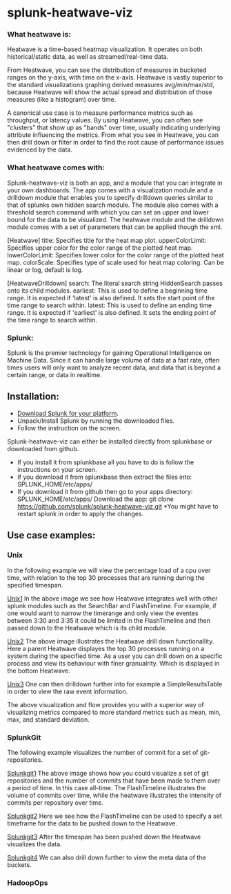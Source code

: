splunk-heatwave-viz
===================

### What heatwave is:
Heatwave is a time-based heatmap visualization. It operates on both historical/static data, 
as well as streamed/real-time data.

From Heatwave, you can see the distribution of measures in bucketed ranges on the y-axis, 
with time on the x-axis. Heatwave is vastly superior to the standard visualizations graphing 
derived measures avg/min/max/std, because Heatwave will show the actual spread and distribution 
of those measures (like a histogram) over time.

A canonical use case is to measure performance metrics such as throughput, or latency values. 
By using Heatwave, you can often see "clusters" that show up as "bands" over time, usually 
indicating underlying attribute influencing the metrics. From what you see in Heatwave, you can 
then drill down or filter in order to find the root cause of performance issues evidenced by 
the data.

### What heatwave comes with:
Splunk-heatwave-viz is both an app, and a module that you can integrate in your own dashboards. 
The app comes with a visualization module and a drilldown module that enables you to specify 
drilldown queries similar to that of splunks own hidden search module. The module also comes 
with a threshold search command with which you can set an upper and lower bound for the data 
to be visualized. The heatwave module and the drilldown module comes with a set of parameters
that can be applied though the xml.

[Heatwave]
 title: Specifies title for the heat map plot. 
 upperColorLimit: Specifies upper color for the color range of the plotted heat map.
 lowerColorLimit: Specifies lower color for the color range of the plotted heat map.
 colorScale: Specifies type of scale used for heat map coloring. Can be linear or log, 
 default is log.

[HeatwaveDrilldown]
 search: The literal search string HiddenSearch passes onto its child modules.
 earliest: This is used to define a beginning time range. It is expected if 'latest' is also 
 defined. It sets the start point of the time range to search within.
 latest: This is used to define an ending time range. It is expected if 'earliest' is also 
 defined. It sets the ending point of the time range to search within.

### Splunk:
Splunk is the premier technology for gaining Operational Intelligence on Machine Data. Since it
can handle large volume of data at a fast rate, often times users will only want to analyze
recent data, and data that is beyond a certain range, or data in realtime.

Installation:
-------------

- [Download Splunk for your platform](http://www.splunk.com/download?r=productOverview).
- Unpack/Install Splunk by running the downloaded files.
- Follow the instruction on the screen.

Splunk-heatwave-viz can either be installed directly from splunkbase or downloaded from github.
- If you install it from splunkbase all you have to do is follow the instructions on your screen.
- If you download it from splunkbase then extract the files into: SPLUNK_HOME/etc/apps/
- If you download it from github then go to your apps directory: SPLUNK_HOME/etc/apps/
	Download the app: git clone  https://github.com/splunk/splunk-heatwave-viz.git
*You might have to restart splunk in order to apply the changes. 

Use case examples:
-----------------

### Unix
In the following example we will view the percentage load of a cpu over time,
with relation to the top 30 processes that are running during the specified timespan. 

[Unix1](/examples/unix1.png "Hearwave: Percentage cpu load per process")
In the above image we see how Heatwave integrates well with other splunk modules such as the
SearchBar and FlashTimeline. For example, if one would want to narrow the timerange and only
view the eventes between 3:30 and 3:35 it could be limited in the FlashTimeline and then passed
down to the Heatwave which is its child module.

[Unix2](/examples/unix2.png "Heatwave: Drilldown to specific process")
The above image illustrates the Heatwave drill down functionallity. Here a parent Heatwave 
displayes the top 30 processes running on a system during the specified time. As a user you can
drill down on a specific process and view its behaviour with finer granualrity. Which is 
displayed in the bottom Heatwave. 

[Unix3](/examples/unix3.png "Heatwave: Drilldown to specific data")
One can then drilldown further into for example a SimpleResultsTable in order to view the 
raw event information. 

The above visualization and flow provides you with a superior way of visualizing metrics 
compared to more standard metrics such as mean, min, max, and standard deviation. 

### SplunkGit
The following example visualizes the number of commit for a set of git-repositories.

[Splunkgit1](/examples/splunkgit1.png "Heatwave: All commits to all git-repos during all-time")
The above image shows how you could visualize a set of git repositories and the number of commits
that have been made to them over a period of time. In this case all-time. The FlashTimeline 
illustrates the volume of commits over time, while the heatwave illustrates the intensity of
commits per repository over time.

[Splunkgit2](/examples/splunkgit2.png "Heatwave: Specify a time in FlashTimeline")
Here we see how the FlashTimeline can be used to specify a set timeframe for the data to be
pushed down to the Heatwave.

[Splunkgit3](/examples/splunkgit3.png "Heatwave: Drilldown on a specific time for all git-repos")
After the timespan has been pushed down the Heatwave visualizes the data.

[Splunkgit4](/examples/splunkgit4.png "HeatwaveL Drilldown on a specific git-repo")
We can also drill down further to view the meta data of the buckets.

### HadoopOps
